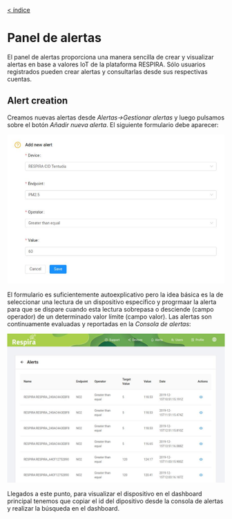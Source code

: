 [< índice](../../README.md)

# Panel de alertas

El panel de alertas proporciona una manera sencilla de crear y visualizar alertas en base a valores IoT de la plataforma RESPIRA. Sólo usuarios registrados pueden crear alertas y consultarlas desde sus respectivas cuentas.

## Alert creation

Creamos nuevas alertas desde _Alertas->Gestionar alertas_ y luego pulsamos sobre el botón _Añadir nueva alerta_. El siguiente formulario debe aparecer:

<p align="center">
<img width="600" src="../img/respira_platform_alert_create.jpg">
</p>

El formulario es suficientemente autoexplicativo pero la idea básica es la de seleccionar una lectura de un dispositivo específico y progrmaar la alerta para que se dispare cuando esta lectura sobrepasa o desciende (campo operador) de un determinado valor límite (campo valor). Las alertas son continuamente evaluadas y reportadas en la _Consola de alertas_:

<p align="center">
<img width="600" src="../img/respira_platform_alert_console.jpg">
</p>

Llegados a este punto, para visualizar el dispositivo en el dashboard principal tenemos que copiar el id del dipositivo desde la consola de alertas y realizar la búsqueda en el dashboard.

